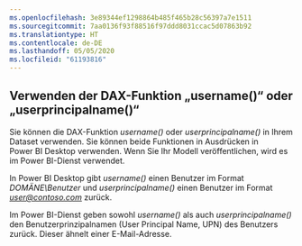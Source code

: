 ```yaml
---
ms.openlocfilehash: 3e89344ef1298864b485f465b28c56397a7e1511
ms.sourcegitcommit: 7aa0136f93f88516f97ddd8031ccac5d07863b92
ms.translationtype: HT
ms.contentlocale: de-DE
ms.lasthandoff: 05/05/2020
ms.locfileid: "61193816"
---
```

## <a name="using-the-username-or-userprincipalname-dax-function"></a>Verwenden der DAX-Funktion „username()“ oder „userprincipalname()“
Sie können die DAX-Funktion *username()* oder *userprincipalname()* in Ihrem Dataset verwenden. Sie können beide Funktionen in Ausdrücken in Power BI Desktop verwenden. Wenn Sie Ihr Modell veröffentlichen, wird es im Power BI-Dienst verwendet.

In Power BI Desktop gibt *username()* einen Benutzer im Format *DOMÄNE\Benutzer* und *userprincipalname()* einen Benutzer im Format <em>user@contoso.com</em> zurück.

Im Power BI-Dienst geben sowohl *username()* als auch *userprincipalname()* den Benutzerprinzipalnamen (User Principal Name, UPN) des Benutzers zurück. Dieser ähnelt einer E-Mail-Adresse.


